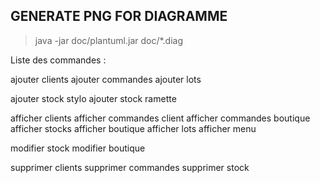 GENERATE PNG FOR DIAGRAMME
--------------------------

>   java -jar doc/plantuml.jar doc/*.diag


Liste des commandes :

ajouter clients
ajouter commandes
ajouter lots

ajouter stock stylo
ajouter stock ramette

afficher clients
afficher commandes client
afficher commandes boutique
afficher stocks
afficher boutique
afficher lots
afficher menu

modifier stock
modifier boutique

supprimer clients
supprimer commandes
supprimer stock